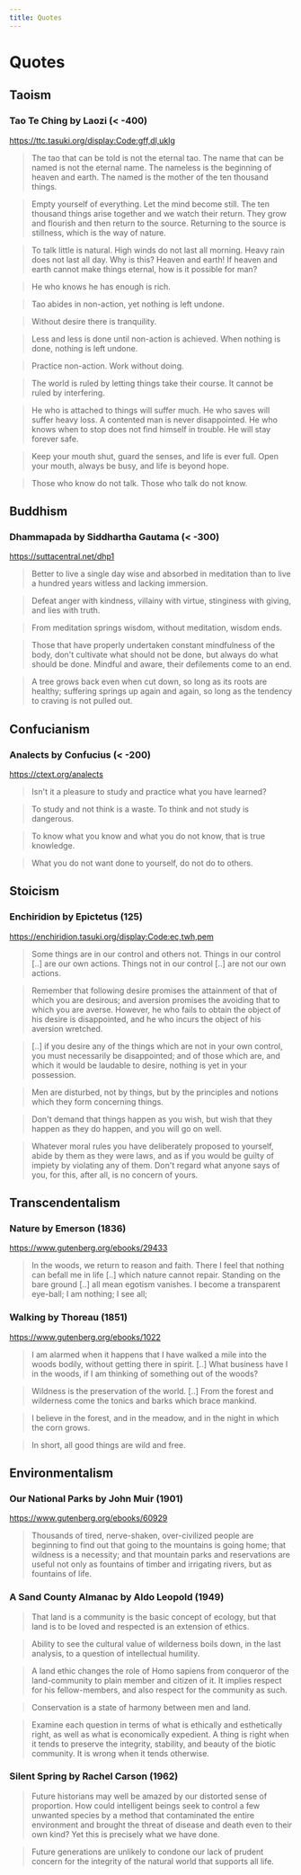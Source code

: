 ```yaml
---
title: Quotes
---
```


# Quotes

## Taoism

### Tao Te Ching by Laozi (< -400)

https://ttc.tasuki.org/display:Code:gff,dl,uklg

> The tao that can be told is not the eternal tao.
> The name that can be named is not the eternal name.
> The nameless is the beginning of heaven and earth.
> The named is the mother of the ten thousand things.

<!---->

> Empty yourself of everything.
> Let the mind become still.
> The ten thousand things arise together and we watch their return.
> They grow and flourish and then return to the source.
> Returning to the source is stillness, which is the way of nature.

<!---->

> To talk little is natural.
> High winds do not last all morning.
> Heavy rain does not last all day.
> Why is this? Heaven and earth!
> If heaven and earth cannot make things eternal, how is it possible for man?

<!---->

> He who knows he has enough is rich.

<!---->

> Tao abides in non-action, yet nothing is left undone.

<!---->

> Without desire there is tranquility.

<!---->

> Less and less is done until non-action is achieved.
> When nothing is done, nothing is left undone.

<!---->

> Practice non-action.
> Work without doing.

<!---->

> The world is ruled by letting things take their course.
> It cannot be ruled by interfering. 

<!---->

> He who is attached to things will suffer much.
> He who saves will suffer heavy loss.
> A contented man is never disappointed.
> He who knows when to stop does not find himself in trouble.
> He will stay forever safe. 

<!---->

> Keep your mouth shut, guard the senses, and life is ever full.
> Open your mouth, always be busy, and life is beyond hope.

<!---->

> Those who know do not talk.
> Those who talk do not know.

## Buddhism

### Dhammapada by Siddhartha Gautama (< -300)

https://suttacentral.net/dhp1

> Better to live a single day wise and absorbed in meditation than to live a
> hundred years witless and lacking immersion. 

<!---->

> Defeat anger with kindness, villainy with virtue, stinginess with giving, and
> lies with truth.

<!---->

> From meditation springs wisdom, without meditation, wisdom ends.

<!---->

> Those that have properly undertaken constant mindfulness of the body, don't
> cultivate what should not be done, but always do what should be done. Mindful
> and aware, their defilements come to an end. 

<!---->

> A tree grows back even when cut down, so long as its roots are healthy;
> suffering springs up again and again, so long as the tendency to craving is
> not pulled out. 

## Confucianism
	
### Analects by Confucius (< -200)

https://ctext.org/analects

> Isn't it a pleasure to study and practice what you have learned?

<!---->

> To study and not think is a waste. To think and not study is dangerous.

<!---->

> To know what you know and what you do not know, that is true knowledge.

<!---->

> What you do not want done to yourself, do not do to others.

## Stoicism

### Enchiridion by Epictetus (125)

https://enchiridion.tasuki.org/display:Code:ec,twh,pem

> Some things are in our control and others not. Things in our control [..] are
> our own actions. Things not in our control [..] are not our own actions.

<!---->

> Remember that following desire promises the attainment of that of which you
> are desirous; and aversion promises the avoiding that to which you are
> averse. However, he who fails to obtain the object of his desire is
> disappointed, and he who incurs the object of his aversion wretched. 

> [..] if you desire any of the things which are not in your own control, you
> must necessarily be disappointed; and of those which are, and which it would
> be laudable to desire, nothing is yet in your possession.

<!---->

> Men are disturbed, not by things, but by the principles and notions which
> they form concerning things.

<!---->

> Don't demand that things happen as you wish, but wish that they happen as
> they do happen, and you will go on well.

<!---->

> Whatever moral rules you have deliberately proposed to yourself, abide by
> them as they were laws, and as if you would be guilty of impiety by violating
> any of them. Don't regard what anyone says of you, for this, after all, is no
> concern of yours.


<!--
## Christianism

### Admonitions by Francis of Assisi (1209)

> Where there is patience and humility, there is neither anger nor vexation.
> [..] Where there is peace and meditation, there is neither anxiety nor doubt.
-->

## Transcendentalism

### Nature by Emerson (1836)

https://www.gutenberg.org/ebooks/29433

> In the woods, we return to reason and faith. There I feel that nothing can
> befall me in life [..] which nature cannot repair. Standing on the bare
> ground [..] all mean egotism vanishes. I become a transparent eye-ball; I am
> nothing; I see all;

### Walking by Thoreau (1851)

https://www.gutenberg.org/ebooks/1022

> I am alarmed when it happens that I have walked a mile into the woods bodily,
> without getting there in spirit. [..] What business have I in the woods, if I
> am thinking of something out of the woods?

<!---->

> Wildness is the preservation of the world. [..] From the forest and
> wilderness come the tonics and barks which brace mankind. 

<!---->

> I believe in the forest, and in the meadow, and in the night in which the
> corn grows.

<!---->

> In short, all good things are wild and free.

## Environmentalism

### Our National Parks by John Muir (1901)

https://www.gutenberg.org/ebooks/60929

> Thousands of tired, nerve-shaken, over-civilized people are beginning to find
> out that going to the mountains is going home; that wildness is a necessity;
> and that mountain parks and reservations are useful not only as fountains of
> timber and irrigating rivers, but as fountains of life. 

### A Sand County Almanac by Aldo Leopold (1949)

> That land is a community is the basic concept of ecology, but that land is to
> be loved and respected is an extension of ethics. 

<!---->

> Ability to see the cultural value of wilderness boils down, in the last
> analysis, to a question of intellectual humility. 

<!---->

> A land ethic changes the role of Homo sapiens from conqueror of the
> land-community to plain member and citizen of it. It implies respect for his
> fellow-members, and also respect for the community as such.

<!---->

> Conservation is a state of harmony between men and land.

<!---->

> Examine each question in terms of what is ethically and esthetically right,
> as well as what is economically expedient. A thing is right when it tends to
> preserve the integrity, stability, and beauty of the biotic community. It is
> wrong when it tends otherwise. 

### Silent Spring by Rachel Carson (1962)

> Future historians may well be amazed by our distorted sense of proportion.
> How could intelligent beings seek to control a few unwanted species by a
> method that contaminated the entire environment and brought the threat of
> disease and death even to their own kind? Yet this is precisely what we have
> done.

<!---->

> Future generations are unlikely to condone our lack of prudent concern for
> the integrity of the natural world that supports all life.
